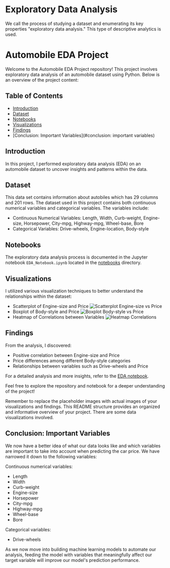 # Exploratory Data Analysis
We call the process of studying a dataset and enumerating its key properties "exploratory data analysis." This type of descriptive analytics is used. 




# Automobile EDA Project

Welcome to the Automobile EDA Project repository! This project involves exploratory data analysis of an automobile dataset using Python. Below is an overview of the project content:

## Table of Contents
- [Introduction](#introduction)
- [Dataset](#dataset)
- [Notebooks](#notebooks)
- [Visualizations](#visualizations)
- [Findings](#findings)
- [Conclusion: Important Variables](#conclusion: important variables)

## Introduction
In this project, I performed exploratory data analysis (EDA) on an automobile dataset to uncover insights and patterns within the data.

## Dataset
This data set contains information about autobiles which has 29 columns and 201 rows. The dataset used in this project contains both continuous numerical variables and categorical variables. The variables include:
- Continuous Numerical Variables: Length, Width, Curb-weight, Engine-size, Horsepower, City-mpg, Highway-mpg, Wheel-base, Bore
- Categorical Variables: Drive-wheels, Engine-location, Body-style

## Notebooks
The exploratory data analysis process is documented in the Jupyter notebook `EDA_Notebook.ipynb` located in the [notebooks](notebooks/) directory.

## Visualizations
I utilized various visualization techniques to better understand the relationships within the dataset:
- Scatterplot of Engine-size and Price
  ![Scatterplot Engine-size vs Price](<img width="632" alt="Screenshot 2023-08-26 at 10 01 21 AM" src="https://github.com/Claireokoro/Exploratory_Data_Analysis/assets/122834264/4d2f3028-4155-4479-9fb6-a8f3dbb435c2">
)
- Boxplot of Body-style and Price
  ![Boxplot Body-style vs Price](<img width="631" alt="Screenshot 2023-08-26 at 10 01 40 AM" src="https://github.com/Claireokoro/Exploratory_Data_Analysis/assets/122834264/aa1b7c64-2b47-4f55-af0c-e43ea3351ef1">
)
- Heatmap of Correlations between Variables
  ![Heatmap Correlations](<img width="611" alt="Screenshot 2023-08-26 at 10 02 47 AM" src="https://github.com/Claireokoro/Exploratory_Data_Analysis/assets/122834264/e184b175-d68c-48fa-91a8-530403f6921e">
)

## Findings
From the analysis, I discovered:
- Positive correlation between Engine-size and Price
- Price differences among different Body-style categories
- Relationships between variables such as Drive-wheels and Price

For a detailed analysis and more insights, refer to the [EDA notebook](notebooks/EDA_Notebook.ipynb).

Feel free to explore the repository and notebook for a deeper understanding of the project!


Remember to replace the placeholder images with actual images of your visualizations and findings. This README structure provides an organized and informative overview of your project.
There are some data visualizations involved.


## Conclusion: Important Variables

<p>We now have a better idea of what our data looks like and which variables are important to take into account when predicting the car price. We have narrowed it down to the following variables:</p>

Continuous numerical variables:

<ul>
    <li>Length</li>
    <li>Width</li>
    <li>Curb-weight</li>
    <li>Engine-size</li>
    <li>Horsepower</li>
    <li>City-mpg</li>
    <li>Highway-mpg</li>
    <li>Wheel-base</li>
    <li>Bore</li>
</ul>

Categorical variables:

<ul>
    <li>Drive-wheels</li>
</ul>

<p>As we now move into building machine learning models to automate our analysis, feeding the model with variables that meaningfully affect our target variable will improve our model's prediction performance.</p>
